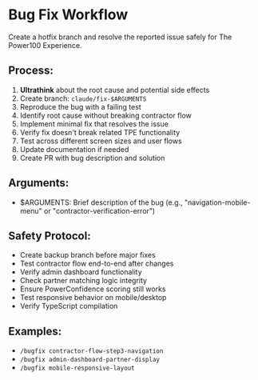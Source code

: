 # Bug Fix Workflow

Create a hotfix branch and resolve the reported issue safely for The Power100 Experience.

## Process:
1. **Ultrathink** about the root cause and potential side effects
2. Create branch: `claude/fix-$ARGUMENTS`
3. Reproduce the bug with a failing test
4. Identify root cause without breaking contractor flow
5. Implement minimal fix that resolves the issue
6. Verify fix doesn't break related TPE functionality
7. Test across different screen sizes and user flows
8. Update documentation if needed
9. Create PR with bug description and solution

## Arguments:
- $ARGUMENTS: Brief description of the bug (e.g., "navigation-mobile-menu" or "contractor-verification-error")

## Safety Protocol:
- Create backup branch before major fixes
- Test contractor flow end-to-end after changes
- Verify admin dashboard functionality
- Check partner matching logic integrity
- Ensure PowerConfidence scoring still works
- Test responsive behavior on mobile/desktop
- Verify TypeScript compilation

## Examples:
- `/bugfix contractor-flow-step3-navigation`
- `/bugfix admin-dashboard-partner-display`
- `/bugfix mobile-responsive-layout`